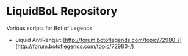 # LiquidBoL Repository
Various scripts for Bot of Legends

* Liquid AntiRengar: [http://forum.botoflegends.com/topic/72980-/](http://forum.botoflegends.com/topic/72980-/)
